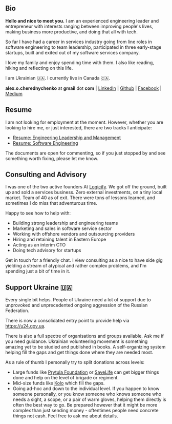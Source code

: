 
## Bio 

**Hello and nice to meet you.** I am an experienced engineering leader and entrepreneur 
with interests ranging between improving people's lives, making business more 
productive, and doing that all with tech.

So far I have had a career in services industry going from line roles in software 
engineering to team leadership, participated in three early-stage startups, built and exited 
out of my software services company.

 I love my family and enjoy spending time with them. I also like reading, hiking and 
 reflecting on this life.
 
I am Ukrainian 🇺🇦. I currently live in Canada 🇨🇦.

**alex.o.cherednychenko** at **gmail** dot **com** | [LinkedIn](https://www.linkedin.com/in/alexandercherednichenko/) | [Github](https://github.com/lexaux) | [Facebook](https://www.facebook.com/lexaux) | [Medium](https://medium.com/@lexaux)

## Resume

I am not looking for employment at the moment. However, whether you are looking to hire me, or just interested, there are two tracks I anticipate: 

* [Resume: Engineering Leadership and Management](https://docs.google.com/document/d/1itWIwHYUlxGa0qP2VDAvMPZA9hjU_R00D6ES5je1Y08/edit#)
* [Resume: Software Engineering](https://docs.google.com/document/d/1tyH_jeOm9-XTKYIPrxEHNpMrre_TPDXSveZtwFVvF18/edit#)

The documents are open for commenting, so if you just stopped by and see something worth
fixing, please let me know. 

## Consulting and Advisory

I was one of the two active founders At [Logicify](https://clutch.co/profile/logicify#summary). 
We got off the ground, built up and sold a services business. Zero 
external investments, on a tiny local market. Team of 40 as of exit. There were tons of
lessons learned, and sometimes I do miss that adventurous time.

Happy to see how to help with: 

* Building strong leadership and engineering teams
* Marketing and sales in software service sector
* Working with offshore vendors and outsourcing providers 
* Hiring and retaining talent in Eastern Europe
* Acting as an interim CTO
* Doing tech advisory for startups

Get in touch for a friendly chat. I view consulting as a nice to have side gig 
yielding a stream of atypical and rather complex problems, and I'm spending 
just a bit of time in it.


## Support Ukraine 🇺🇦 

Every single bit helps. People of Ukraine need a lot of support due to unprovoked and 
unprecedented ongoing aggression of the Russian Federation. 

There is now a consolidated entry point to provide help via https://u24.gov.ua. 

There is also a full spectre of organisations and groups available. Ask me if you need 
guidance. Ukrainian volunteering movement is something amazing yet to be studied and 
published in books. A self-organizing system helping fill the gaps and get things done where
they are needed most. 

As a rule of thumb I personally try to split donations across levels:

* Large funds like [Prytula Foundation](https://prytulafoundation.org/en) or 
[SaveLife](https://savelife.in.ua/en/) can get bigger things done and help on the level
of brigade or regiment. 
* Mid-size funds like [Kolo](https://www.koloua.com/en) which fill the gaps. 
* Going ad-hoc and down to the individual level. If you happen to know someone 
personally, or you know someone who knows someone who needs a sight, a scope, or a pair of warm gloves, 
helping them directly is often the best way to go. Be prepared however that it might be more
complex than just sending money - oftentimes people need concrete things not cash. Feel
free to ask me about details.